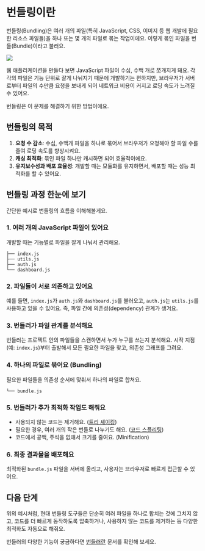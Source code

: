 # 번들링이란

번들링(Bundling)은 여러 개의 파일(특히 JavaScript, CSS, 이미지 등 웹 개발에 필요한 리소스 파일들)을 하나 또는 몇 개의 파일로 묶는 작업이에요. 이렇게 묶인 파일을 번들(Bundle)이라고 불러요.

![](/images/bundler.png)


웹 애플리케이션을 만들다 보면 JavaScript 파일이 수십, 수백 개로 쪼개지게 돼요. 각각의 파일은 기능 단위로 잘게 나눠지기 때문에 개발하기는 편하지만, 브라우저가 서버로부터 파일의 수만큼 요청을 보내게 되어 네트워크 비용이 커지고 로딩 속도가 느려질 수 있어요.

번들링은 이 문제를 해결하기 위한 방법이에요.

## 번들링의 목적

1. **요청 수 감소**: 수십, 수백개 파일을 하나로 묶어서 브라우저가 요청해야 할 파일 수를 줄여 로딩 속도를 향상시켜요.
2. **캐싱 최적화**: 묶인 파일 하나만 캐시하면 되어 효율적이에요.
3. **유지보수성과 배포 효율성**: 개발할 때는 모듈화를 유지하면서, 배포할 때는 성능 최적화를 할 수 있어요.


## 번들링 과정 한눈에 보기

간단한 예시로 번들링의 흐름을 이해해볼게요.

### 1. 여러 개의 JavaScript 파일이 있어요

개발할 때는 기능별로 파일을 잘게 나눠서 관리해요.

```
├── index.js
├── utils.js
├── auth.js
└── dashboard.js
```

### 2. 파일들이 서로 의존하고 있어요

예를 들면, `index.js`가 `auth.js`와 `dashboard.js`를 불러오고, `auth.js`는 `utils.js`를 사용하고 있을 수 있어요.
즉, 파일 간에 의존성(dependency) 관계가 생겨요.

### 3. 번들러가 파일 관계를 분석해요

번들러는 프로젝트 안의 파일들을 스캔하면서 누가 누구를 쓰는지 분석해요.
시작 지점(예: `index.js`)부터 출발해서 모든 필요한 파일을 찾고, 의존성 그래프를 그려요.

### 4. 하나의 파일로 묶어요 (Bundling)

필요한 파일들을 의존성 순서에 맞춰서 하나의 파일로 합쳐요.

```
└── bundle.js
```

### 5. 번들러가 추가 최적화 작업도 해줘요
- 사용되지 않는 코드는 제거해요. ([트리 셰이킹](/reference/optimization/tree-shaking))
- 필요한 경우, 여러 개의 작은 번들로 나누기도 해요. ([코드 스플리팅](/reference/optimization/code-splitting))
- 코드에서 공백, 주석을 없애서 크기를 줄여요. (Minification)

### 6. 최종 결과물을 배포해요

최적화된 `bundle.js` 파일을 서버에 올리고, 사용자는 브라우저로 빠르게 접근할 수 있어요.

## 다음 단계

위의 예시처럼, 현대 번들링 도구들은 단순히 여러 파일을 하나로 합치는 것에 그치지 않고, 코드를 더 빠르게 동작하도록 압축하거나, 사용하지 않는 코드를 제거하는 등 다양한 최적화도 자동으로 해줘요.

번들러의 다양한 기능이 궁금하다면 [번들러란](/bundler) 문서를 확인해 보세요.
